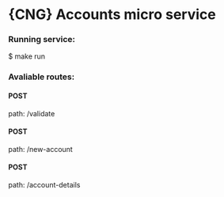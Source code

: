 # {CNG} Accounts micro service

### Running service:

$ make run 

### Avaliable routes:

#### POST
path: /validate

#### POST 
path: /new-account

#### POST
path: /account-details

